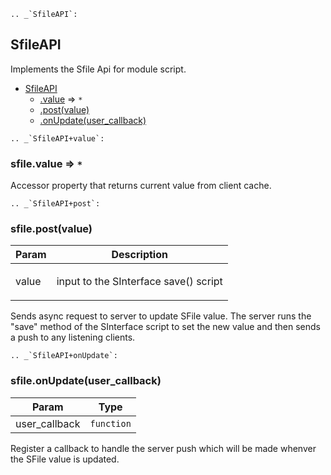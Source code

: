 <a name="SfileAPI"></a>

```eval_rst
.. _`SfileAPI`:
```

## SfileAPI
Implements the Sfile Api for module script.


* [SfileAPI](#SfileAPI)
    * [.value](#SfileAPI+value) ⇒ <code>\*</code>
    * [.post(value)](#SfileAPI+post)
    * [.onUpdate(user_callback)](#SfileAPI+onUpdate)

<a name="SfileAPI+value"></a>

```eval_rst
.. _`SfileAPI+value`:
```

### sfile.value ⇒ <code>\*</code>
Accessor property that returns current value from client cache.

<a name="SfileAPI+post"></a>

```eval_rst
.. _`SfileAPI+post`:
```

### sfile.post(value)
<table>
  <thead>
    <tr>
      <th>Param</th><th>Description</th>
    </tr>
  </thead>
  <tbody>
<tr>
    <td>value</td><td><p>input to the SInterface save() script</p>
</td>
    </tr>  </tbody>
</table>

Sends async request to server to update SFile value. The server runs the
"save" method of the SInterface script to set the new value and then sends
a push to any listening clients.

<a name="SfileAPI+onUpdate"></a>

```eval_rst
.. _`SfileAPI+onUpdate`:
```

### sfile.onUpdate(user_callback)
<table>
  <thead>
    <tr>
      <th>Param</th><th>Type</th>
    </tr>
  </thead>
  <tbody>
<tr>
    <td>user_callback</td><td><code>function</code></td>
    </tr>  </tbody>
</table>

Register a callback to handle the server push which will be made whenver
the SFile value is updated.

